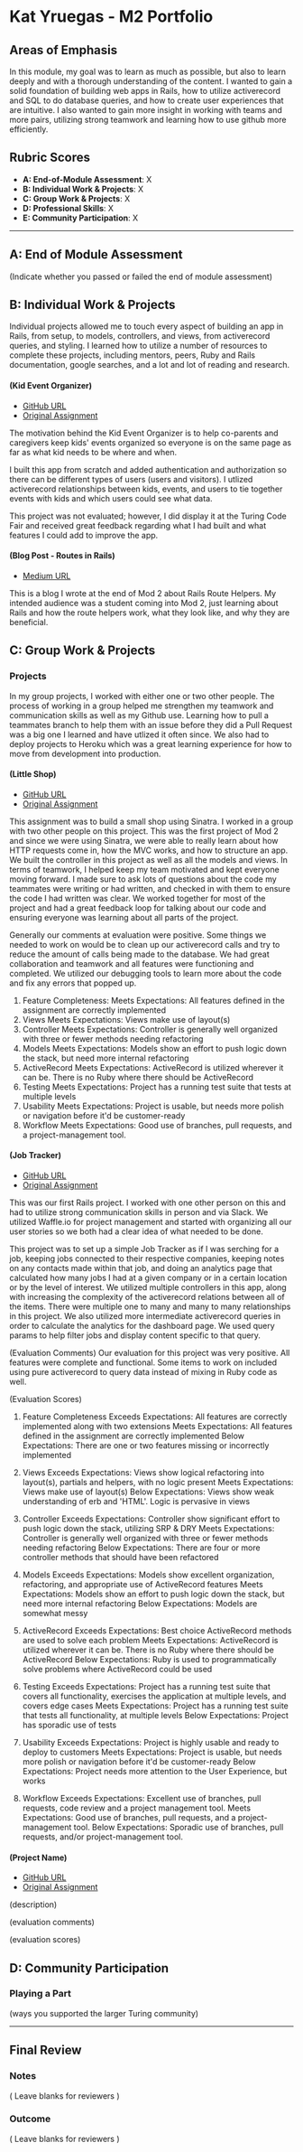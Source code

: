 # Kat Yruegas - M2 Portfolio

## Areas of Emphasis

In this module, my goal was to learn as much as possible, but also to learn deeply and with a thorough understanding of the content. I wanted to gain a solid foundation of building web apps in Rails, how to utilize activerecord and SQL to do database queries, and how to create user experiences that are intuitive. I also wanted to gain more insight in working with teams and more pairs, utilizing strong teamwork and learning how to use github more efficiently.

## Rubric Scores

* **A: End-of-Module Assessment**: X
* **B: Individual Work & Projects**: X
* **C: Group Work & Projects**: X
* **D: Professional Skills**: X
* **E: Community Participation**: X

-----------------------

## A: End of Module Assessment

(Indicate whether you passed or failed the end of module assessment)


## B: Individual Work & Projects

Individual projects allowed me to touch every aspect of building an app in Rails, from setup, to models, controllers, and views, from activerecord queries, and styling. I learned how to utilize a number of resources to complete these projects, including mentors, peers, Ruby and Rails documentation, google searches, and a lot and lot of reading and research. 

#### (Kid Event Organizer)

* [GitHub URL](https://github.com/KathleenYruegas/kid_event_organizer)
* [Original Assignment](http://backend.turing.io/module2/projects/mini-project)

The motivation behind the Kid Event Organizer is to help co-parents and caregivers keep kids' events organized so everyone is on the same page as far as what kid needs to be where and when.  

I built this app from scratch and added authentication and authorization so there can be different types of users (users and visitors). I utlized activerecord relationships between kids, events, and users to tie together events with kids and which users could see what data. 

This project was not evaluated; however, I did display it at the Turing Code Fair and received great feedback regarding what I had built and what features I could add to improve the app.


#### (Blog Post - Routes in Rails)

* [Medium URL](https://medium.com/@kathleenyruegas/routes-in-rails-914943816509)

This is a blog I wrote at the end of Mod 2 about Rails Route Helpers. My intended audience was a student coming into Mod 2, just learning about Rails and how the route helpers work, what they look like, and why they are beneficial.


## C: Group Work & Projects

### Projects

In my group projects, I worked with either one or two other people. The process of working in a group helped me strengthen my teamwork and communication skills as well as my Github use. Learning how to pull a teammates branch to help them with an issue before they did a Pull Request was a big one I learned and have utlized it often since. We also had to deploy projects to Heroku which was a great learning experience for how to move from development into production.

#### (Little Shop)

* [GitHub URL](https://github.com/JLing88/little-shop-redux)
* [Original Assignment](https://github.com/turingschool-projects/little-shop-redux)

This assignment was to build a small shop using Sinatra. I worked in a group with two other people on this project. This was the first project of Mod 2 and since we were using Sinatra, we were able to really learn about how HTTP requests come in, how the MVC works, and how to structure an app. We built the controller in this project as well as all the models and views. In terms of teamwork, I helped keep my team motivated and kept everyone moving forward. I made sure to ask lots of questions about the code my teammates were writing or had written, and checked in with them to ensure the code I had written was clear. We worked together for most of the project and had a great feedback loop for talking about our code and ensuring everyone was learning about all parts of the project. 

Generally our comments at evaluation were positive. Some things we needed to work on would be to clean up our activerecord calls and try to reduce the amount of calls being made to the database. We had great collaboration and teamwork and all features were functioning and completed. We utilized our debugging tools to learn more about the code and fix any errors that popped up.

1. Feature Completeness: 
Meets Expectations: All features defined in the assignment are correctly implemented
1. Views
Meets Expectations: Views make use of layout(s)
1. Controller
Meets Expectations: Controller is generally well organized with three or fewer methods needing refactoring
1. Models
Meets Expectations: Models show an effort to push logic down the stack, but need more internal refactoring
1. ActiveRecord
Meets Expectations: ActiveRecord is utilized wherever it can be. There is no Ruby where there should be ActiveRecord
1. Testing
Meets Expectations: Project has a running test suite that tests at multiple levels
1. Usability
Meets Expectations: Project is usable, but needs more polish or navigation before it'd be customer-ready
1. Workflow
Meets Expectations: Good use of branches, pull requests, and a project-management tool.

#### (Job Tracker)

* [GitHub URL](https://github.com/KathleenYruegas/job-tracker)
* [Original Assignment](https://github.com/turingschool-projects/job-tracker)

This was our first Rails project. I worked with one other person on this and had to utilize strong communication skills in person and via Slack. We utilized Waffle.io for project management and started with organizing all our user stories so we both had a clear idea of what needed to be done. 

This project was to set up a simple Job Tracker as if I was serching for a job, keeping jobs connected to their respective companies, keeping notes on any contacts made within that job, and doing an analytics page that calculated how many jobs I had at a given company or in a certain location or by the level of interest. We utilized multiple controllers in this app, along with increasing the complexity of the activerecord relations between all of the items. There were multiple one to many and many to many relationships in this project. We also utilized more intermediate activerecord queries in order to calculate the analytics for the dashboard page. We used query params to help filter jobs and display content specific to that query.

(Evaluation Comments)
Our evaluation for this project was very positive. All features were complete and functional. Some items to work on included using pure activerecord to query data instead of mixing in Ruby code as well.

(Evaluation Scores)
1. Feature Completeness
Exceeds Expectations: All features are correctly implemented along with two extensions Meets Expectations: All features defined in the assignment are correctly implemented Below Expectations: There are one or two features missing or incorrectly implemented

1. Views
Exceeds Expectations: Views show logical refactoring into layout(s), partials and helpers, with no logic present Meets Expectations: Views make use of layout(s) Below Expectations: Views show weak understanding of erb and 'HTML'. Logic is pervasive in views

1. Controller
Exceeds Expectations: Controller show significant effort to push logic down the stack, utilizing SRP & DRY Meets Expectations: Controller is generally well organized with three or fewer methods needing refactoring Below Expectations: There are four or more controller methods that should have been refactored

1. Models
Exceeds Expectations: Models show excellent organization, refactoring, and appropriate use of ActiveRecord features Meets Expectations: Models show an effort to push logic down the stack, but need more internal refactoring Below Expectations: Models are somewhat messy

1. ActiveRecord
Exceeds Expectations: Best choice ActiveRecord methods are used to solve each problem Meets Expectations: ActiveRecord is utilized wherever it can be. There is no Ruby where there should be ActiveRecord Below Expectations: Ruby is used to programmatically solve problems where ActiveRecord could be used

1. Testing
Exceeds Expectations: Project has a running test suite that covers all functionality, exercises the application at multiple levels, and covers edge cases Meets Expectations: Project has a running test suite that tests all functionality, at multiple levels Below Expectations: Project has sporadic use of tests

1. Usability
Exceeds Expectations: Project is highly usable and ready to deploy to customers Meets Expectations: Project is usable, but needs more polish or navigation before it'd be customer-ready Below Expectations: Project needs more attention to the User Experience, but works

1. Workflow
Exceeds Expectations: Excellent use of branches, pull requests, code review and a project management tool. Meets Expectations: Good use of branches, pull requests, and a project-management tool. Below Expectations: Sporadic use of branches, pull requests, and/or project-management tool.

#### (Project Name)

* [GitHub URL]()
* [Original Assignment]()

(description)

(evaluation comments)

(evaluation scores)

## D: Community Participation

### Playing a Part

(ways you supported the larger Turing community)

------------------

## Final Review

### Notes

( Leave blanks for reviewers )

### Outcome

( Leave blanks for reviewers )
